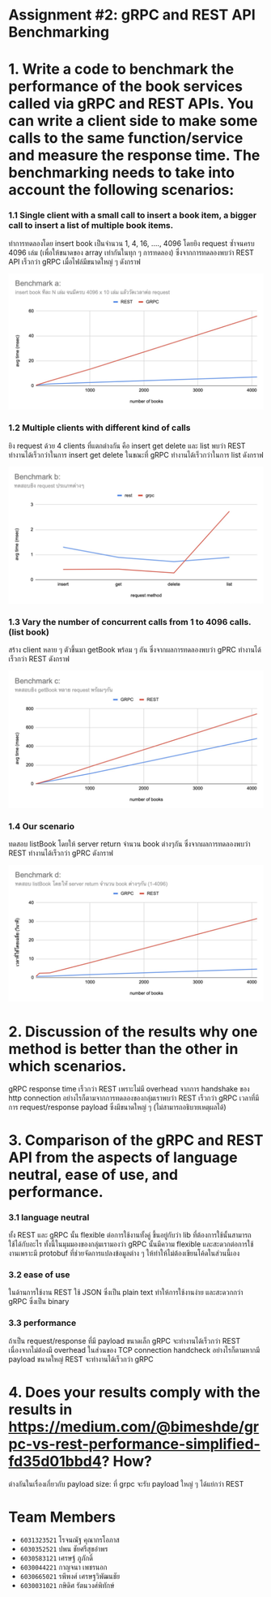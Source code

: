 # Assignment #2: gRPC and REST API Benchmarking

# 1. Write a code to benchmark the performance of the book services called via gRPC and REST APIs. You can write a client side to make some calls to the same function/service and measure the response time. The benchmarking needs to take into account the following scenarios: 

### 1.1 Single client with a small call to insert a book item, a bigger call to insert a list of multiple book items. 

ทำการทดลองโดย insert book เป็นจำนวน 1, 4, 16, ...., 4096 โดยยิง request ซ้ำจนครบ 4096 เล่ม (เพื่อให้ขนาดของ array เท่ากันในทุก ๆ การทดลอง) ซึ่งจากการทดลองพบว่า REST API เร็วกว่า gRPC เมื่อไฟล์มีขนาดใหญ่ ๆ ดังกราฟ

![](asset/1a.jpg?raw=true)

### 1.2 Multiple clients with different kind of calls 

ยิง request ด้วย 4 clients ที่แตกต่างกัน คือ insert get delete และ list พบว่า REST ทำงานได้เร็วกว่าในการ insert get delete ในขณะที่ gRPC ทำงานได้เร็วกว่าในการ list ดังกราฟ

![](asset/1b.jpg?raw=true)

### 1.3 Vary the number of concurrent calls from 1 to 4096 calls. (list book)

สร้าง client หลาย ๆ ตัวขึ้นมา getBook พร้อม ๆ กัน ซึ่งจากผลการทดลองพบว่า gPRC ทำงานได้เร็วกว่า REST ดังกราฟ

![](asset/1c.jpg?raw=true)

### 1.4 Our scenario

ทดสอบ listBook โดยให้ server return จำนวน book ต่างๆกัน ซึ่งจากผลการทดลองพบว่า REST ทำงานได้เร็วกว่า gPRC ดังกราฟ

![](asset/1d.jpg?raw=true)

# 2. Discussion of the results why one method is better than the other in which scenarios.

gRPC response time เร็วกว่า REST เพราะไม่มี overhead จากการ handshake ของ http connection อย่างไรก็ตามจากการทดลองของกลุ่มเราพบว่า REST เร็วกว่า gRPC เวลาที่มีการ request/response payload ซึ่งมีขนาดใหญ่ ๆ (ไม่สามารถอธิบายเหตุผลได้) 

# 3. Comparison of the gRPC and REST API from the aspects of language neutral, ease of use, and performance.

### 3.1 language neutral
ทั้ง REST และ gRPC นั้น flexible ต่อการใช้งานทั้งคู่ ขึ้นอยู่กับว่า lib ที่ต้องการใช้นั้นสามารถใช้ได้กับอะไร ทั้งนี้ในมุมมองของกลุ่มเรามองว่า gRPC นั้นมีความ flexible และสะดวกต่อการใช้งานเพราะมี protobuf ที่ช่วยจัดการแปลงข้อมูลต่าง ๆ ให้ทำให้ไม่ต้องเขียนโค้ดในส่วนนี้เอง
### 3.2 ease of use
ในด้านการใช้งาน REST ใช้ JSON ซึ่งเป็น plain text ทำให้การใช้งานง่าย และสะดวกกว่า gRPC ซึ่งเป็น binary
### 3.3 performance
ถ้าเป็น request/response ที่มี payload ขนาดเล็ก gRPC จะทำงานได้เร็วกว่า REST เนื่องจากไม่ต้องมี overhead ในส่วนของ TCP connection handcheck อย่างไรก็ตามหากมี payload ขนาดใหญ่ REST จะทำงานได้เร็วกว่า gRPC

# 4. Does your results comply with the results in https://medium.com/@bimeshde/grpc-vs-rest-performance-simplified-fd35d01bbd4? How? 
ต่างกันในเรื่องเกี่ยวกับ payload size: ที่ grpc จะรับ payload ใหญ่ ๆ ได้แย่กว่า REST 

# Team Members
- `6031323521`	โรจนณัฐ	คุณากรโอภาส
- `6030352521`	ปพน	ชัยศรีสุขอำพร
- `6030583121`	เศรษฐ์	ภูภักดิ์
- `6030044221`	กาญจนา	เพชรนอก
- `6030665021`	รพีพงศ์	เศรษฐวิพัฒนชัย
- `6030031021`	กษิดิศ	รัตนวงศ์พิทักษ์


